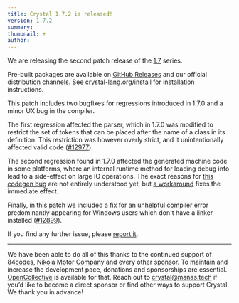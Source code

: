 ```yaml
---
title: Crystal 1.7.2 is released!
version: 1.7.2
summary:
thumbnail: +
author:
---
```


We are releasing the second patch release of the [1.7](/2023/01/09/1.7.0-released/) series.

Pre-built packages are available on [GitHub Releases](https://github.com/crystal-lang/crystal/releases/tag/1.7.2) and our official distribution channels.
See [crystal-lang.org/install](https://crystal-lang.org/install/) for installation instructions.

This patch includes two bugfixes for regressions introduced in 1.7.0 and a minor UX bug in the compiler.

The first regression affected the parser, which in 1.7.0 was modified to restrict the set of tokens that can be placed after the name of a class in its definition. This restriction was however overly strict, and it unintentionally affected valid code ([#12977](https://github.com/crystal-lang/crystal/pull/12977)).

The second regression found in 1.7.0 affected the generated machine code in some platforms, where an internal runtime method for loading debug info lead to a side-effect on large IO operations. The exact reasons for [this codegen bug](https://github.com/crystal-lang/crystal/issues/12982) are not entirely understood yet, but [a workaround](https://github.com/crystal-lang/crystal/pull/12992) fixes the immediate effect.

Finally, in this patch we included a fix for an unhelpful compiler error predominantly appearing for Windows users which don't have a linker installed ([#12899](https://github.com/crystal-lang/crystal/pull/12899)).

If you find any further issue, please [report it](https://github.com/crystal-lang/crystal/issues/).

---

We have been able to do all of this thanks to the continued support of [84codes](https://www.84codes.com/), [Nikola Motor Company](https://nikolamotor.com/) and every other [sponsor](/sponsors). To maintain and increase the development pace, donations and sponsorships are essential. [OpenCollective](https://opencollective.com/crystal-lang) is available for that. Reach out to [crystal@manas.tech](mailto:crystal@manas.tech) if you’d like to become a direct sponsor or find other ways to support Crystal. We thank you in advance!
